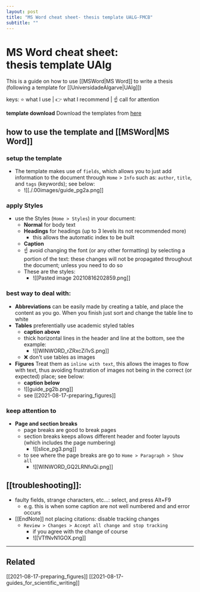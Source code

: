```yaml
---
layout: post
title: "MS Word cheat sheet- thesis template UALG-FMCB"
subtitle: ""
---
```

# MS Word cheat sheet: thesis template UAlg
This is a guide on how to use [[MSWord|MS Word]] to write a thesis (following a template for [[UniversidadeAlgarve|UAlg]])

keys: ⭐ what I use | 👉 what I recommend | ☝ call for attention

**template download**
Download the templates from [here]() 
 
## how to use the template and [[MSWord|MS Word]]
### setup the template 
- The template makes use of `fields`, which allows you to just add information to the document through `Home` > `Info` such as: `author`, `title`, and `tags` (keywords); see below:
	- ![[./.00images/guide_pg2a.png]]
### apply Styles
- use the Styles (`Home > Styles`) in your document: 
	- **Normal** for body text
	- **Headings** for headings (up to 3 levels its not recommended more)
		- this allows the automatic index to be built
	- **Caption**
	- ☝ avoid changing the font (or any other formatting) by selecting a portion of the text: these changes will not be propagated throughout the document; unless you need to do so
	- These are the styles:
		- ![[Pasted image 20210816202859.png]]
### best way to deal with:
- **Abbreviations** can be easily made by creating a table, and place the content as you go. When you finish just sort and change the table line to white
- **Tables** preferentially use academic styled tables
	- **caption above**
	- thick horizontal lines in the header and line at the bottom, see the example:
		- ![[WINWORD_rZRxcZi1vS.png]]
	- ❌ don't use tables as images
- **Figures** Treat them as `inline with text`, this allows the images to flow with text, thus avoiding frustration of images not being in the correct (or expected) place; see below:
	- **caption below**
	- ![[guide_pg2b.png]]
	- see [[2021-08-17-preparing_figures]]
### keep attention to
- **Page and section breaks**
	- page breaks are good to break pages
	- section breaks keeps allows different header and footer layouts (which includes the page numbering)
		- ![[slice_pg3.png]]
	- to see where the page breaks are go to `Home > Paragraph > Show all` 
		- ![[WINWORD_GQ2LRNfuQi.png]]
## [[troubleshooting]]:
- faulty fields, strange characters, etc...: select, and press Alt+F9
	- e.g. this is when some caption are not well numbered and and error occurs
- [[EndNote]] not placing citations: disable tracking changes
	- `Review > Changes > Accept all change and stop tracking`
		- if you agree with the change of course
		- ![[VTfNvN1GOX.png]]



-------------
 
## Related
[[2021-08-17-preparing_figures]] [[2021-08-17-guides_for_scientific_writing]]
